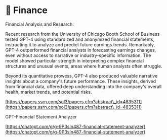 # 💸 Finance

Financial Analysis and Research:&#x20;

Recent research from the University of Chicago Booth School of Business tested GPT-4 using standardized and anonymized financial statements, instructing it to analyze and predict future earnings trends. Remarkably, GPT-4 outperformed financial analysts in forecasting earnings changes, even without access to narrative or industry-specific information. The model showed particular strength in interpreting complex financial structures and unusual events, areas where human analysts often struggle.

Beyond its quantitative prowess, GPT-4 also produced valuable narrative insights about a company's future performance. These insights, derived from financial data, offered deep understanding into the company's overall health, market trends, and potential risks.

[https://papers.ssrn.com/sol3/papers.cfm?abstract\_id=4835311](https://papers.ssrn.com/sol3/papers.cfm?abstract\_id=4835311)



GPT-Financial Statement Analyzer

[https://chatgpt.com/g/g-9P3sIn487-financial-statement-analyzer](https://chatgpt.com/g/g-9P3sIn487-financial-statement-analyzer)





